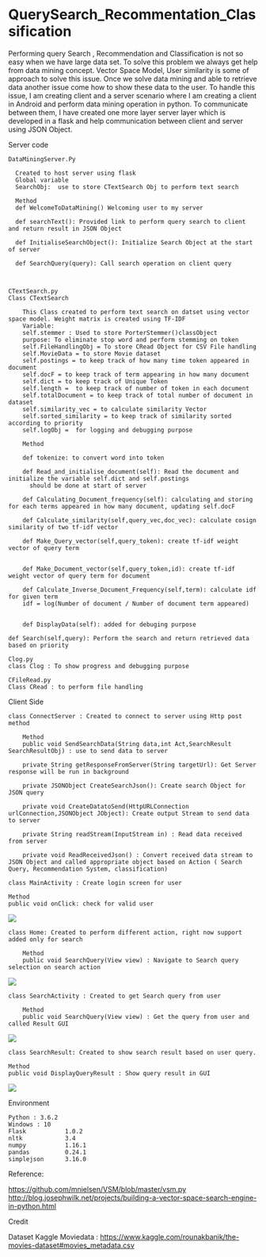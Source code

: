 # QuerySearch_Recommentation_Classification
Performing query Search , Recommendation and Classification is not so easy when we have large data set. To solve this problem we always get help from data mining concept. Vector Space Model, User similarity is some of approach to solve this issue. Once we solve data mining and able to retrieve data another issue come how to show these data to the user. To handle this issue, I am creating client and a server scenario where I am creating a client in Android and perform data mining operation in python. To communicate between them, I have created one more layer server layer which is developed in a flask and help  communication between client and server using JSON Object.


Server code

    DataMiningServer.Py

      Created to host server using flask 
      Global variable
      SearchObj:  use to store CTextSearch Obj to perform text search

      Method
      def WelcomeToDataMining() Welcoming user to my server 

      def searchText(): Provided link to perform query search to client and return result in JSON Object

      def InitialiseSearchObject(): Initialize Search Object at the start of server

      def SearchQuery(query): Call search operation on client query



    CTextSearch.py
    Class CTextSearch 

      	This Class created to perform text search on datset using vector space model. Weight matrix is created using TF-IDF 
        Variable: 
      	self.stemmer : Used to store PorterStemmer()classObject 
      	purpose: To eliminate stop word and perform stemming on token
      	self.FileHandlingObj = To store CRead Object for CSV File handling 
      	self.MovieData = to store Movie dataset
      	self.postings = to keep track of how many time token appeared in document
      	self.docF = to keep track of term appearing in how many document
      	self.dict = to keep track of Unique Token
      	self.length =  to keep track of number of token in each document
      	self.totalDocument = to keep track of total number of document in dataset
      	self.similarity_vec = to calculate similarity Vector
      	self.sorted_similarity = to keep track of similarity sorted according to priority 
       	self.logObj =  for logging and debugging purpose

      	Method

      	def tokenize: to convert word into token 

      	def Read_and_initialise_document(self): Read the document and initialize the variable self.dict and self.postings
          should be done at start of server

      	def Calculating_Document_frequency(self): calculating and storing for each terms appeared in how many document, updating self.docF

      	def Calculate_similarity(self,query_vec,doc_vec): calculate cosign similarity of two tf-idf vector

      	def Make_Query_vector(self,query_token): create tf-idf weight vector of query term


      	def Make_Document_vector(self,query_token,id): create tf-idf weight vector of query term for document

      	def Calculate_Inverse_Document_Frequency(self,term): calculate idf for given term
      	idf = log(Number of document / Number of document term appeared)


      	def DisplayData(self): added for debuging purpose

	def Search(self,query): Perform the search and return retrieved data based on priority 

    Clog.py
	class Clog : To show progress and debugging purpose

    CFileRead.py
	Class CRead : to perform file handling 


Client Side 


	class ConnectServer : Created to connect to server using Http post method 

		Method 
		public void SendSearchData(String data,int Act,SearchResult SearchResultObj) : use to send data to server

		private String getResponseFromServer(String targetUrl): Get Server response will be run in background

		private JSONObject CreateSearchJson(): Create search Object for JSON query

		private void CreateDatatoSend(HttpURLConnection urlConnection,JSONObject JObject): Create output Stream to send data to server

		private String readStream(InputStream in) : Read data received from server

		private void ReadReceivedJson() : Convert received data stream to JSON Object and called appropriate object based on Action ( Search Query, Recommendation System, classification)

	class MainActivity : Create login screen for user

	Method
	public void onClick: check for valid user
![](https://github.com/BhaskarTrivedi/QuerySearch_Recommentation_Classification/blob/master/Img/Client_Login.JPG)


	class Home: Created to perform different action, right now support added only for search
		
		Method 
		public void SearchQuery(View view) : Navigate to Search query selection on search action
		
![](https://github.com/BhaskarTrivedi/QuerySearch_Recommentation_Classification/blob/master/Img/Home.JPG)
 

	class SearchActivity : Created to get Search query from user

		Method 
		public void SearchQuery(View view) : Get the query from user and called Result GUI
![](https://github.com/BhaskarTrivedi/QuerySearch_Recommentation_Classification/blob/master/Img/Search_Query.JPG)
	
	class SearchResult: Created to show search result based on user query.

	Method 
	public void DisplayQueryResult : Show query result in GUI
	
![](https://github.com/BhaskarTrivedi/QuerySearch_Recommentation_Classification/blob/master/Img/Search_Result.JPG)
	

Environment

	Python : 3.6.2
	Windows : 10
	Flask           1.0.2
	nltk            3.4
	numpy           1.16.1
	pandas          0.24.1
	simplejson      3.16.0


Reference:

https://github.com/mnielsen/VSM/blob/master/vsm.py</br>
http://blog.josephwilk.net/projects/building-a-vector-space-search-engine-in-python.html

Credit

Dataset Kaggle Moviedata : https://www.kaggle.com/rounakbanik/the-movies-dataset#movies_metadata.csv 
